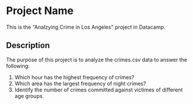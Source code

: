 # Project Name
This is the "Analzying Crime in Los Angeles" project in Datacamp.

## Description
The purpose of this project is to analyze the crimes.csv data to answer the following:
1. Which hour has the highest frequency of crimes?
2. Which area has the largest frequency of night crimes?
3. Identify the number of crimes committed against victimes of different age groups.

